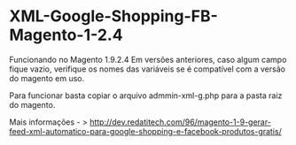 # XML-Google-Shopping-FB-Magento-1-2.4

Funcionando no Magento 1.9.2.4
Em versões anteriores, caso algum campo fique vazio, verifique os nomes das variáveis se é compatível com a versão do magento em uso.


Para funcionar basta copiar o arquivo admmin-xml-g.php para a pasta raiz do magento.


Mais informações - > http://dev.redatitech.com/96/magento-1-9-gerar-feed-xml-automatico-para-google-shopping-e-facebook-produtos-gratis/
